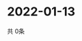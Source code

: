 # 2022-01-13
  共 0条

  <!-- BEGIN -->
  <!-- 最后更新时间Thu Jan 13 2022 03:08:01 GMT+0000 (Coordinated Universal Time) -->
  
  <!-- END -->
  
  